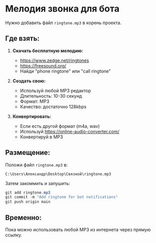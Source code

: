 # Мелодия звонка для бота

Нужно добавить файл `ringtone.mp3` в корень проекта.

## Где взять:

1. **Скачать бесплатную мелодию:**
   - https://www.zedge.net/ringtones
   - https://freesound.org/
   - Найди "phone ringtone" или "call ringtone"

2. **Создать свою:**
   - Используй любой MP3 редактор
   - Длительность: 10-30 секунд
   - Формат: MP3
   - Качество: достаточно 128kbps

3. **Конвертировать:**
   - Если есть другой формат (m4a, wav)
   - Используй https://online-audio-converter.com/
   - Конвертируй в MP3

## Размещение:

Положи файл `ringtone.mp3` в:
```
C:\Users\Александр\Desktop\Связной\ringtone.mp3
```

Затем закоммить и запушить:
```powershell
git add ringtone.mp3
git commit -m "Add ringtone for bot notifications"
git push origin main
```

## Временно:

Пока можно использовать любой MP3 из интернета через прямую ссылку.

